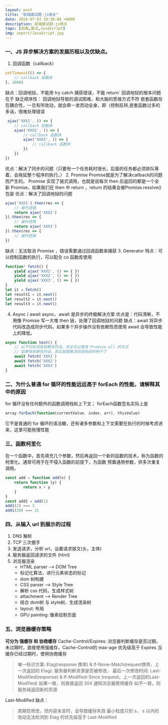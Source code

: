 ```yaml
---
layout: post
title: "前端面试题-js相关"
date: 2020-07-03 10:30:08 +0800
description: 前端面试题-js相关
tags: [前端,面试,JavaScript]
img: import/JavaScript.jpg
---
```


### 一、JS 异步解决方案的发展历程以及优缺点。
1. 回调函数（callback）
```js
setTimeout(() => {
    // callback 函数体
}, 1000)
```
缺点：回调地狱，不能用 try catch 捕获错误，不能 return` 回调地狱的根本问题在于
缺乏顺序性： 回调地狱导致的调试困难，和大脑的思维方式不符 嵌套函数存在耦合性，一旦有所改动，就会牵一发而动全身，即（控制反转,嵌套函数过多的多话，很难处理错误
```js
 ajax('XXX1', () => {
    // callback 函数体
    ajax('XXX2', () => {
        // callback 函数体
        ajax('XXX3', () => {
            // callback 函数体
        })
    })
})
```
优点：解决了同步的问题（只要有一个任务耗时很长，后面的任务都必须排队等着，会拖延整个程序的执行。）
2. Promise Promise就是为了解决callback的问题而产生的。
Promise 实现了链式调用，也就是说每次 then 后返回的都是一个全新 Promise，如果我们在 then 中 return ，return 的结果会被Promise.resolve() 包装
优点：解决了回调地狱的问题
```js
ajax('XXX1').then(res => {
    // 操作逻辑
    return ajax('XXX2')
}).then(res => {
    // 操作逻辑
    return ajax('XXX3')
}).then(res => {
    // 操作逻辑
})
```
缺点：无法取消 Promise ，错误需要通过回调函数来捕获
3. Generator 特点：可以控制函数的执行，可以配合 co 函数库使用
```js
function* fetch() {
    yield ajax('XXX1', () => { })
    yield ajax('XXX2', () => { })
    yield ajax('XXX3', () => { })
}
let it = fetch()
let result1 = it.next()
let result2 = it.next()
let result3 = it.next()
```
4. Async / await async、await 是异步的终极解决方案
优点是：代码清晰，不用像 Promise 写一大堆 then 链，处理了回调地狱的问题
缺点：await 将异步代码改造成同步代码，如果多个异步操作没有依赖性而使用 await 会导致性能上的降低。
```js
async function test() {
    // 以下代码没有依赖性的话，完全可以使用 Promise.all 的方式
    // 如果有依赖性的话，其实就是解决回调地狱的例子了
    await fetch('XXX1')
    await fetch('XXX2')
    await fetch('XXX3')
}
```

### 二、为什么普通 for 循环的性能远远高于 forEach 的性能，请解释其中的原因
for 循环没有任何额外的函数调用栈和上下文；
forEach函数签名实际上是
```js
array.forEach(function(currentValue, index, arr), thisValue)
```
它不是普通的 for 循环的语法糖，还有诸多参数和上下文需要在执行的时候考虑进来，这里可能拖慢性能

### 三、函数柯里化
在一个函数中，首先填充几个参数，然后再返回一个新的函数的技术，称为函数的柯里化。通常可用于在不侵入函数的前提下，为函数 预置通用参数，供多次重复调用。
```js
const add = function add(x) {
	return function (y) {
		return x + y
	}
}
const add1 = add(1)
add1(2) === 3
add1(20) === 21
```

### 四、从输入 url 到展示的过程
1. DNS 解析
2. TCP 三次握手
3. 发送请求，分析 url，设置请求报文(头，主体)
4. 服务器返回请求的文件 (html)
5. 浏览器渲染
    * HTML parser --> DOM Tree
    * 标记化算法，进行元素状态的标记
    * dom 树构建
    * CSS parser --> Style Tree
    * 解析 css 代码，生成样式树
    * attachment --> Render Tree
    * 结合 dom树 与 style树，生成渲染树
    * layout: 布局
    * GPU painting: 像素绘制页面
    
### 五、浏览器缓存策略
**可分为 强缓存 和 协商缓存**
Cache-Control/Expires: 浏览器判断缓存是否过期，未过期时，直接使用强缓存，Cache-Control的 max-age 优先级高于 Expires
当缓存已经过期时，使用协商缓存
> 唯一标识方案: Etag(response 携带) & If-None-Match(request携带，上一次返回的 Etag): 服务器判断资源是否被修改，
> 最后一次修改时间: Last-Modified(response) & If-Modified-Since (request，上一次返回的Last-Modified)
> 如果一致，则直接返回 304 通知浏览器使用缓存
> 如不一致，则服务端返回新的资源

Last-Modified 缺点：
> 周期性修改，但内容未变时，会导致缓存失效
> 最小粒度只到 s， s 以内的改动无法检测到
> Etag 的优先级高于 Last-Modified
